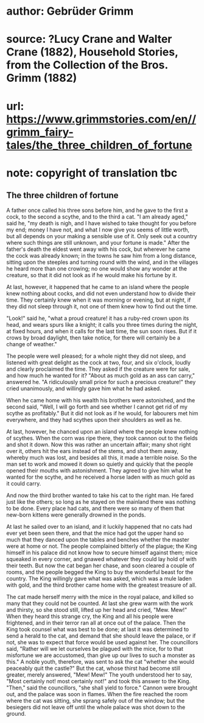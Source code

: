 # author: Gebrüder Grimm
# source: ?Lucy Crane and Walter Crane (1882), Household Stories, from the Collection of the Bros. Grimm (1882)
# url: https://www.grimmstories.com/en//grimm_fairy-tales/the_three_children_of_fortune
# note: copyright of translation tbc

## The three children of fortune 

A father once called his three sons before him, and he gave to the first
a cock, to the second a scythe, and to the third a cat. "I am already
aged," said he, "my death is nigh, and I have wished to take thought
for you before my end; money I have not, and what I now give you seems
of little worth, but all depends on your making a sensible use of it.
Only seek out a country where such things are still unknown, and your
fortune is made."
After the father's death the eldest went away with his cock, but
wherever he came the cock was already known; in the towns he saw him
from a long distance, sitting upon the steeples and turning round with
the wind, and in the villages he heard more than one crowing; no one
would show any wonder at the creature, so that it did not look as if he
would make his fortune by it.

At last, however, it happened that he came to an island where the people
knew nothing about cocks, and did not even understand how to divide
their time. They certainly knew when it was morning or evening, but at
night, if they did not sleep through it, not one of them knew how to
find out the time.

"Look!" said he, "what a proud creature! it has a ruby-red crown upon
its head, and wears spurs like a knight; it calls you three times during
the night, at fixed hours, and when it calls for the last time, the sun
soon rises. But if it crows by broad daylight, then take notice, for
there will certainly be a change of weather."

The people were well pleased; for a whole night they did not sleep, and
listened with great delight as the cock at two, four, and six o'clock,
loudly and clearly proclaimed the time. They asked if the creature were
for sale, and how much he wanted for it? "About as much gold as an ass
can carry," answered he. "A ridiculously small price for such a
precious creature!" they cried unanimously, and willingly gave him what
he had asked.

When he came home with his wealth his brothers were astonished, and the
second said, "Well, I will go forth and see whether I cannot get rid of
my scythe as profitably." But it did not look as if he would, for
labourers met him everywhere, and they had scythes upon their shoulders
as well as he.

At last, however, he chanced upon an island where the people knew
nothing of scythes. When the corn was ripe there, they took cannon out
to the fields and shot it down. Now this was rather an uncertain affair;
many shot right over it, others hit the ears instead of the stems, and
shot them away, whereby much was lost, and besides all this, it made a
terrible noise. So the man set to work and mowed it down so quietly and
quickly that the people opened their mouths with astonishment. They
agreed to give him what he wanted for the scythe, and he received a
horse laden with as much gold as it could carry.

And now the third brother wanted to take his cat to the right man. He
fared just like the others; so long as he stayed on the mainland there
was nothing to be done. Every place had cats, and there were so many of
them that new-born kittens were generally drowned in the ponds.

At last he sailed over to an island, and it luckily happened that no
cats had ever yet been seen there, and that the mice had got the upper
hand so much that they danced upon the tables and benches whether the
master were at home or not. The people complained bitterly of the
plague; the King himself in his palace did not know how to secure
himself against them; mice squeaked in every corner, and gnawed whatever
they could lay hold of with their teeth. But now the cat began her
chase, and soon cleared a couple of rooms, and the people begged the
King to buy the wonderful beast for the country. The King willingly gave
what was asked, which was a mule laden with gold, and the third brother
came home with the greatest treasure of all.

The cat made herself merry with the mice in the royal palace, and killed
so many that they could not be counted. At last she grew warm with the
work and thirsty, so she stood still, lifted up her head and cried,
"Mew. Mew!" When they heard this strange cry, the King and all his
people were frightened, and in their terror ran all at once out of the
palace. Then the King took counsel what was best to be done; at last it
was determined to send a herald to the cat, and demand that she should
leave the palace, or if not, she was to expect that force would be used
against her. The councillors said, "Rather will we let ourselves be
plagued with the mice, for to that misfortune we are accustomed, than
give up our lives to such a monster as this." A noble youth, therefore,
was sent to ask the cat "whether she would peaceably quit the castle?"
But the cat, whose thirst had become still greater, merely answered,
"Mew! Mew!" The youth understood her to say, "Most certainly not!
most certainly not!" and took this answer to the King. "Then," said
the councillors, "she shall yield to force." Cannon were brought out,
and the palace was soon in flames. When the fire reached the room where
the cat was sitting, she sprang safely out of the window; but the
besiegers did not leave off until the whole palace was shot down to the
ground.
